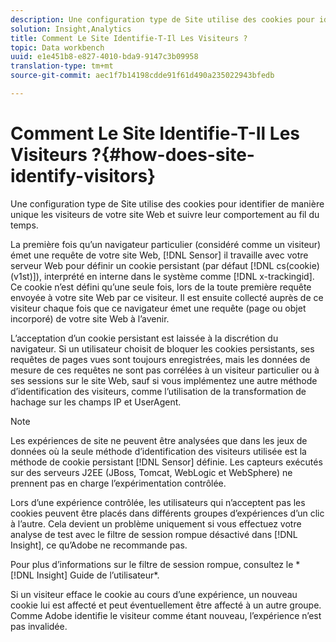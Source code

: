 ```yaml
---
description: Une configuration type de Site utilise des cookies pour identifier de manière unique les visiteurs de votre site Web et suivre leur comportement au fil du temps.
solution: Insight,Analytics
title: Comment Le Site Identifie-T-Il Les Visiteurs ?
topic: Data workbench
uuid: e1e451b8-e827-4010-bda9-9147c3b09958
translation-type: tm+mt
source-git-commit: aec1f7b14198cdde91f61d490a235022943bfedb

---
```



# Comment Le Site Identifie-T-Il Les Visiteurs ?{#how-does-site-identify-visitors}

Une configuration type de Site utilise des cookies pour identifier de manière unique les visiteurs de votre site Web et suivre leur comportement au fil du temps.

La première fois qu’un navigateur particulier (considéré comme un visiteur) émet une requête de votre site Web, [!DNL Sensor] il travaille avec votre serveur Web pour définir un cookie persistant (par défaut [!DNL cs(cookie)(v1st)]), interprété en interne dans le système comme [!DNL x-trackingid]. Ce cookie n’est défini qu’une seule fois, lors de la toute première requête envoyée à votre site Web par ce visiteur. Il est ensuite collecté auprès de ce visiteur chaque fois que ce navigateur émet une requête (page ou objet incorporé) de votre site Web à l’avenir.

L’acceptation d’un cookie persistant est laissée à la discrétion du navigateur. Si un utilisateur choisit de bloquer les cookies persistants, ses requêtes de pages vues sont toujours enregistrées, mais les données de mesure de ces requêtes ne sont pas corrélées à un visiteur particulier ou à ses sessions sur le site Web, sauf si vous implémentez une autre méthode d’identification des visiteurs, comme l’utilisation de la transformation de hachage sur les champs IP et UserAgent.

>[!NOTE]
>
>Les expériences de site ne peuvent être analysées que dans les jeux de données où la seule méthode d’identification des visiteurs utilisée est la méthode de cookie persistant [!DNL Sensor] définie. Les capteurs exécutés sur des serveurs J2EE (JBoss, Tomcat, WebLogic et WebSphere) ne prennent pas en charge l’expérimentation contrôlée.

Lors d’une expérience contrôlée, les utilisateurs qui n’acceptent pas les cookies peuvent être placés dans différents groupes d’expériences d’un clic à l’autre. Cela devient un problème uniquement si vous effectuez votre analyse de test avec le filtre de session rompue désactivé dans [!DNL Insight], ce qu’Adobe ne recommande pas.

Pour plus d’informations sur le filtre de session rompue, consultez le * [!DNL Insight] Guide de l’utilisateur*.

Si un visiteur efface le cookie au cours d’une expérience, un nouveau cookie lui est affecté et peut éventuellement être affecté à un autre groupe. Comme Adobe identifie le visiteur comme étant nouveau, l’expérience n’est pas invalidée.
